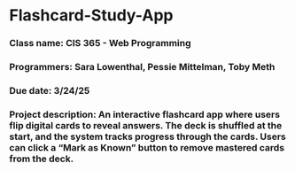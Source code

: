# Flashcard-Study-App

### Class name: CIS 365 - Web Programming
### Programmers: Sara Lowenthal, Pessie Mittelman, Toby Meth
### Due date: 3/24/25
### Project description: An interactive flashcard app where users flip digital cards to reveal answers. The deck is shuffled at the start, and the system tracks progress through the cards. Users can click a “Mark as Known” button to remove mastered cards from the deck.